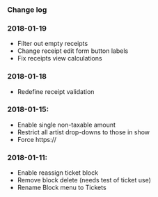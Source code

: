 ### Change log

### 2018-01-19 ###
- Filter out empty receipts
- Change receipt edit form button labels
- Fix receipts view calculations

### 2018-01-18 ###
- Redefine receipt validation

### 2018-01-15: ###
- Enable single non-taxable amount
- Restrict all artist drop-downs to those in show
- Force https://

### 2018-01-11: ###
- Enable reassign ticket block
- Remove block delete (needs test of ticket use)
- Rename Block menu to Tickets

